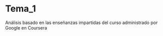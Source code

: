 # Tema_1
Análisis basado en las enseñanzas impartidas del curso administrado por Google en Coursera
